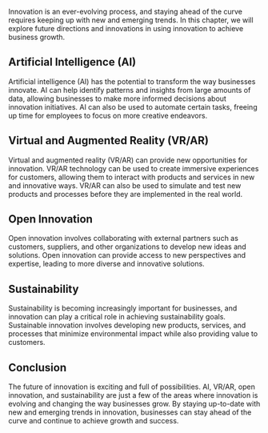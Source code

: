 
Innovation is an ever-evolving process, and staying ahead of the curve requires keeping up with new and emerging trends. In this chapter, we will explore future directions and innovations in using innovation to achieve business growth.

Artificial Intelligence (AI)
----------------------------

Artificial intelligence (AI) has the potential to transform the way businesses innovate. AI can help identify patterns and insights from large amounts of data, allowing businesses to make more informed decisions about innovation initiatives. AI can also be used to automate certain tasks, freeing up time for employees to focus on more creative endeavors.

Virtual and Augmented Reality (VR/AR)
-------------------------------------

Virtual and augmented reality (VR/AR) can provide new opportunities for innovation. VR/AR technology can be used to create immersive experiences for customers, allowing them to interact with products and services in new and innovative ways. VR/AR can also be used to simulate and test new products and processes before they are implemented in the real world.

Open Innovation
---------------

Open innovation involves collaborating with external partners such as customers, suppliers, and other organizations to develop new ideas and solutions. Open innovation can provide access to new perspectives and expertise, leading to more diverse and innovative solutions.

Sustainability
--------------

Sustainability is becoming increasingly important for businesses, and innovation can play a critical role in achieving sustainability goals. Sustainable innovation involves developing new products, services, and processes that minimize environmental impact while also providing value to customers.

Conclusion
----------

The future of innovation is exciting and full of possibilities. AI, VR/AR, open innovation, and sustainability are just a few of the areas where innovation is evolving and changing the way businesses grow. By staying up-to-date with new and emerging trends in innovation, businesses can stay ahead of the curve and continue to achieve growth and success.

